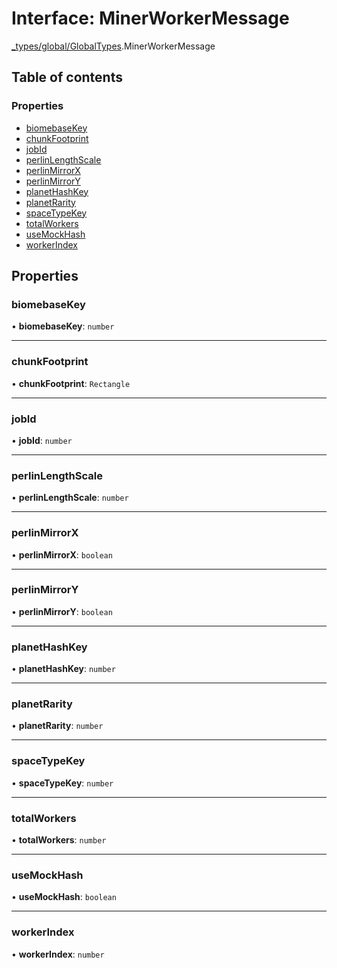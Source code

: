 # Interface: MinerWorkerMessage

[\_types/global/GlobalTypes](../modules/types_global_GlobalTypes.md).MinerWorkerMessage

## Table of contents

### Properties

- [biomebaseKey](types_global_GlobalTypes.MinerWorkerMessage.md#biomebasekey)
- [chunkFootprint](types_global_GlobalTypes.MinerWorkerMessage.md#chunkfootprint)
- [jobId](types_global_GlobalTypes.MinerWorkerMessage.md#jobid)
- [perlinLengthScale](types_global_GlobalTypes.MinerWorkerMessage.md#perlinlengthscale)
- [perlinMirrorX](types_global_GlobalTypes.MinerWorkerMessage.md#perlinmirrorx)
- [perlinMirrorY](types_global_GlobalTypes.MinerWorkerMessage.md#perlinmirrory)
- [planetHashKey](types_global_GlobalTypes.MinerWorkerMessage.md#planethashkey)
- [planetRarity](types_global_GlobalTypes.MinerWorkerMessage.md#planetrarity)
- [spaceTypeKey](types_global_GlobalTypes.MinerWorkerMessage.md#spacetypekey)
- [totalWorkers](types_global_GlobalTypes.MinerWorkerMessage.md#totalworkers)
- [useMockHash](types_global_GlobalTypes.MinerWorkerMessage.md#usemockhash)
- [workerIndex](types_global_GlobalTypes.MinerWorkerMessage.md#workerindex)

## Properties

### biomebaseKey

• **biomebaseKey**: `number`

---

### chunkFootprint

• **chunkFootprint**: `Rectangle`

---

### jobId

• **jobId**: `number`

---

### perlinLengthScale

• **perlinLengthScale**: `number`

---

### perlinMirrorX

• **perlinMirrorX**: `boolean`

---

### perlinMirrorY

• **perlinMirrorY**: `boolean`

---

### planetHashKey

• **planetHashKey**: `number`

---

### planetRarity

• **planetRarity**: `number`

---

### spaceTypeKey

• **spaceTypeKey**: `number`

---

### totalWorkers

• **totalWorkers**: `number`

---

### useMockHash

• **useMockHash**: `boolean`

---

### workerIndex

• **workerIndex**: `number`
